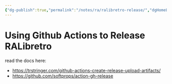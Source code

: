 ```yaml
---
{"dg-publish":true,"permalink":"/notes/ra/ralibretro-release/","dgHomeLink":true,"dgPassFrontmatter":false}
---
```


# Using Github Actions to Release RALibretro

read the docs here:

- <https://trstringer.com/github-actions-create-release-upload-artifacts/>
- <https://github.com/softprops/action-gh-release>

